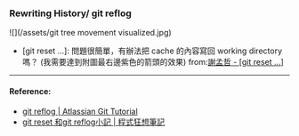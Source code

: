 ### Rewriting History/ git reflog

![](/assets/git tree movement visualized.jpg)
* [git reset ...]: 問題很簡單，有辦法把 cache 的內容寫回 working directory 嗎？ (我需要達到附圖最右邊紫色的箭頭的效果)  from:[謝孟哲 - [git reset ...] ](https://www.facebook.com/photo.php?fbid=2418041491555969&set=gm.1944599088922083&type=3&theater&ifg=1)


----
#### Reference:
- [git reflog | Atlassian Git Tutorial](https://www.atlassian.com/git/tutorials/rewriting-history/git-reflog)
- [git reset 和git reflog小記 | 程式狂想筆記](https://malagege.github.io/blog/2018/11/09/git-reset-%E5%92%8Cgit-reflog%E5%B0%8F%E8%A8%98/)
